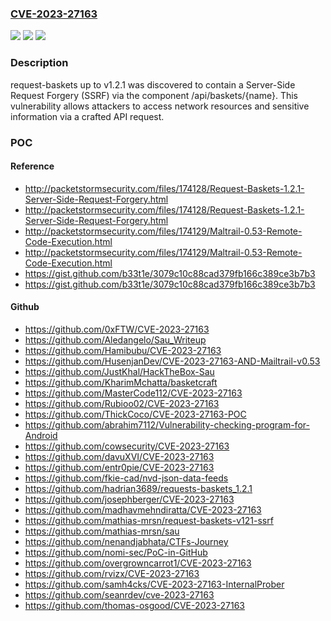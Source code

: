 ### [CVE-2023-27163](https://cve.mitre.org/cgi-bin/cvename.cgi?name=CVE-2023-27163)
![](https://img.shields.io/static/v1?label=Product&message=n%2Fa&color=blue)
![](https://img.shields.io/static/v1?label=Version&message=n%2Fa&color=blue)
![](https://img.shields.io/static/v1?label=Vulnerability&message=n%2Fa&color=brighgreen)

### Description

request-baskets up to v1.2.1 was discovered to contain a Server-Side Request Forgery (SSRF) via the component /api/baskets/{name}. This vulnerability allows attackers to access network resources and sensitive information via a crafted API request.

### POC

#### Reference
- http://packetstormsecurity.com/files/174128/Request-Baskets-1.2.1-Server-Side-Request-Forgery.html
- http://packetstormsecurity.com/files/174128/Request-Baskets-1.2.1-Server-Side-Request-Forgery.html
- http://packetstormsecurity.com/files/174129/Maltrail-0.53-Remote-Code-Execution.html
- http://packetstormsecurity.com/files/174129/Maltrail-0.53-Remote-Code-Execution.html
- https://gist.github.com/b33t1e/3079c10c88cad379fb166c389ce3b7b3
- https://gist.github.com/b33t1e/3079c10c88cad379fb166c389ce3b7b3

#### Github
- https://github.com/0xFTW/CVE-2023-27163
- https://github.com/Aledangelo/Sau_Writeup
- https://github.com/Hamibubu/CVE-2023-27163
- https://github.com/HusenjanDev/CVE-2023-27163-AND-Mailtrail-v0.53
- https://github.com/JustKhal/HackTheBox-Sau
- https://github.com/KharimMchatta/basketcraft
- https://github.com/MasterCode112/CVE-2023-27163
- https://github.com/Rubioo02/CVE-2023-27163
- https://github.com/ThickCoco/CVE-2023-27163-POC
- https://github.com/abrahim7112/Vulnerability-checking-program-for-Android
- https://github.com/cowsecurity/CVE-2023-27163
- https://github.com/davuXVI/CVE-2023-27163
- https://github.com/entr0pie/CVE-2023-27163
- https://github.com/fkie-cad/nvd-json-data-feeds
- https://github.com/hadrian3689/requests-baskets_1.2.1
- https://github.com/josephberger/CVE-2023-27163
- https://github.com/madhavmehndiratta/CVE-2023-27163
- https://github.com/mathias-mrsn/request-baskets-v121-ssrf
- https://github.com/mathias-mrsn/sau
- https://github.com/nenandjabhata/CTFs-Journey
- https://github.com/nomi-sec/PoC-in-GitHub
- https://github.com/overgrowncarrot1/CVE-2023-27163
- https://github.com/rvizx/CVE-2023-27163
- https://github.com/samh4cks/CVE-2023-27163-InternalProber
- https://github.com/seanrdev/cve-2023-27163
- https://github.com/thomas-osgood/CVE-2023-27163

